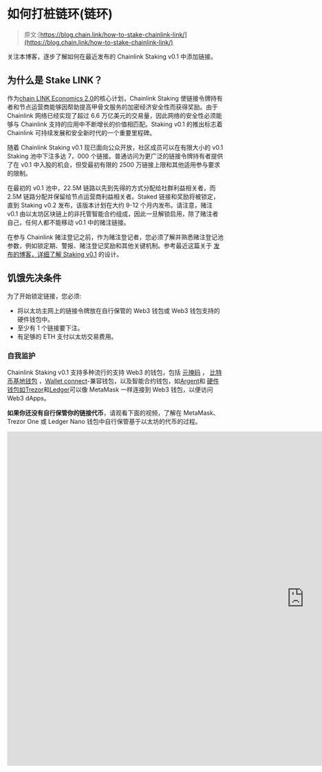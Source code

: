 # 如何打桩链环(链环)

> 原文:[https://blog.chain.link/how-to-stake-chainlink-link/](https://blog.chain.link/how-to-stake-chainlink-link/)

关注本博客，逐步了解如何在最近发布的 Chainlink Staking v0.1 中添加链接。

## 为什么是 Stake LINK？

作为[chain LINK Economics 2.0](https://chain.link/economics)的核心计划，Chainlink Staking 使链接令牌持有者和节点运营商能够因帮助提高甲骨文服务的加密经济安全性而获得奖励。由于 Chainlink 网络已经实现了超过 6.6 万亿美元的交易量，因此网络的安全性必须能够与 Chainlink 支持的应用中不断增长的价值相匹配。Staking v0.1 的推出标志着 Chainlink 可持续发展和安全新时代的一个重要里程碑。

随着 Chainlink Staking v0.1 现已面向公众开放，社区成员可以在有限大小的 v0.1 Staking 池中下注多达 7，000 个链接。普通访问为更广泛的链接令牌持有者提供了在 v0.1 中入股的机会，但受最初有限的 2500 万链接上限和其他适用参与要求的限制。

在最初的 v0.1 池中，22.5M 链路以先到先得的方式分配给社群利益相关者，而 2.5M 链路分配并保留给节点运营商利益相关者。Staked 链接和奖励将被锁定，直到 Staking v0.2 发布，该版本计划在大约 9-12 个月内发布。请注意，赌注 v0.1 由以太坊区块链上的非托管智能合约组成，因此一旦解锁启用，除了赌注者自己，任何人都不能移动 v0.1 中的赌注链接。

在参与 Chainlink 赌注登记之前，作为赌注登记者，您必须了解并熟悉赌注登记池参数，例如锁定期、警报、赌注登记奖励和其他关键机制。参考最近这篇关于 [发布的博客，详细了解 Staking v0.1](https://blog.chain.link/chainlink-staking-launch-details/) 的设计。

## 饥饿先决条件

为了开始锁定链接，您必须:

*   将以太坊主网上的链接令牌放在自行保管的 Web3 钱包或 Web3 钱包支持的硬件钱包中。
*   至少有 1 个链接要下注。
*   有足够的 ETH 支付以太坊交易费用。

### 自我监护

Chainlink Staking v0.1 支持多种流行的支持 Web3 的钱包，包括 [元掩码](https://metamask.io/) ， [比特币基地钱包](https://www.coinbase.com/wallet) ，[Wallet connect](https://walletconnect.com/)-兼容钱包，以及智能合约钱包，如[Argent](https://www.argent.xyz/)和 [硬件钱包如](https://gnosis-safe.io/)[Trezor](https://trezor.io/)和[Ledger](https://www.ledger.com/)可以像 MetaMask 一样连接到 Web3 钱包，以便访问 Web3 dApps。

**如果你还没有自行保管你的链接代币**，请观看下面的视频，了解在 MetaMask、Trezor One 或 Ledger Nano 钱包中自行保管基于以太坊的代币的过程。

<iframe title="How to Self-Custody Crypto (Ethereum-Based Tokens) in a Ledger, MetaMask, or Trezor Wallet" width="1380" height="776" src="https://www.youtube.com/embed/D8OMlCP_e-M?feature=oembed" frameborder="0" allow="accelerometer; autoplay; clipboard-write; encrypted-media; gyroscope; picture-in-picture" allowfullscreen=""></div> <p> </p> <p><span style="font-weight: 400;"> <strong>如果你有——或者计划建立——一个硬件钱包</strong>，下面的视频教程提供了如何将其连接到 MetaMask 的分步说明。</span></p> <div class="ast-oembed-container"><iframe loading="lazy" title="How To Connect a Hardware Wallet to MetaMask | Tutorial (Ledger &amp; Trezor)" width="1380" height="776" src="https://www.youtube.com/embed/uI2NpkiUKsQ?feature=oembed" frameborder="0" allow="accelerometer; autoplay; clipboard-write; encrypted-media; gyroscope; picture-in-picture" allowfullscreen=""/></div> <h3/> <h3>最低要求和以太坊燃气费</h3> <p><span style="font-weight: 400;">要成功参与 Staking v0.1，</span> <b>你必须在自己保管的钱包中至少有 1 个链接</b> <span style="font-weight: 400;">。为了下注，必须在以太坊主网上进行连锁交易，也就是说</span> <b>你必须有足够的 ETH 来支付交易气费</b> <span style="font-weight: 400;">。</span></p> <p><span style="font-weight: 400;">请注意，以太坊交易费/天然气价格不可预测且易变，由全球网络活动决定。对于当前燃气费用的估算，可以参考</span> <a href="https://etherscan.io/gastracker"> <span style="font-weight: 400;"> Etherscan 燃气追踪器</span> </a> <span style="font-weight: 400;">。在向以太坊网络广播任何交易之前，请确保检查您的 Web3 钱包中的估计交易费用，以确保您对该金额感到满意。请注意，如果交易费用太低，您的交易可能会延迟一段时间才能得到确认。您的 Web3 钱包将估计交易的汽油限额，否则将设置 150K 汽油的默认值。</span></p> <p><span style="font-weight: 400;">此外，因为 LINK 是一个</span> <a href="https://github.com/ethereum/EIPs/issues/677"> <span style="font-weight: 400;"> ERC-677 令牌</span> </a> <span style="font-weight: 400;"> (ERC-20 兼容附加功能)，所以只需要单笔交易就可以入股。注意，以太坊主网上 Staking v0.1 的官方合约地址位于</span><a href="https://etherscan.io/address/0x3feB1e09b4bb0E7f0387CeE092a52e85797ab889#code"><span style="font-weight: 400;">0x 3 Fe B1 e 09 B4 bb 0 e 7 f 0387 ce e092 a 52 e 85797 ab 889</span></a><span style="font-weight: 400;">。</span></p> <p><span style="font-weight: 400;">要了解更多以太坊网络，请参考</span> <a href="https://ethereum.org/en/learn/"> <span style="font-weight: 400;">以太坊基金会的学习枢纽</span> </a> <span style="font-weight: 400;">。有关您的 Web3 钱包的具体问题，请咨询该钱包提供商的官方支持渠道。</span></p> <h2>如何锁定链接</h2> <p><i> <span style="font-weight: 400;">注意:这些教程基于 Goerli testnet，仅供演示之用。虽然这些教程准确地反映了以太坊 mainnet 上的打桩过程，但下面的视频、GIF 和截图中的具体打桩参数和煤气费可能与 Chainlink 打桩 v0.1 的 mainnet 实现有所不同。</span>T3】</i></p> <h3>视频教程</h3> <div class="ast-oembed-container"><iframe loading="lazy" title="How To Stake LINK | Chainlink Staking Tutorial" width="1380" height="776" src="https://www.youtube.com/embed/wfSETSSDG6c?feature=oembed" frameborder="0" allow="accelerometer; autoplay; clipboard-write; encrypted-media; gyroscope; picture-in-picture" allowfullscreen=""/></div> <p> </p> <h3>GIF 教程</h3> <h3><img decoding="async" loading="lazy" class="aligncenter size-full wp-image-5148" src="../Images/4013aba64ed935d7a9290e0c7d50bf55.png" alt="How To Stake Your LINK" width="979" height="756" data-original-src="https://blog.chain.link/wp-content/uploads/2022/12/how-to-stake-your-link.gif"/></h3> <h3>逐步编写的教程(MetaMask)</h3> <p>在本教程中，我们将展示如何使用 MetaMask wallet 来下注 LINK。</p> <h4><strong> 1。进入<a href="https://staking.chain.link/">链节锁定网页</a>。</strong></h4> <p><span style="font-weight: 400;">确保验证您浏览器中的 URL 是正确的官方 Chainlink Staking 网站。收藏起来备查:</span><a href="https://staking.chain.link"><span style="font-weight: 400;">https://staking . chain . link</span></a><span style="font-weight: 400;">。</span></p> <p><img decoding="async" loading="lazy" class="aligncenter wp-image-5112 size-full" src="../Images/165294e5c3ee6c77abde261d3ed2025d.png" alt="A screenshot of the Chainlink Staking webpage" width="1800" height="1013" srcset="https://blog.chain.link/wp-content/uploads/2022/12/01.png 1800w, https://blog.chain.link/wp-content/uploads/2022/12/01-300x169.png 300w, https://blog.chain.link/wp-content/uploads/2022/12/01-1024x576.png 1024w, https://blog.chain.link/wp-content/uploads/2022/12/01-768x432.png 768w, https://blog.chain.link/wp-content/uploads/2022/12/01-1536x864.png 1536w, https://blog.chain.link/wp-content/uploads/2022/12/01-640x360.png 640w, https://blog.chain.link/wp-content/uploads/2022/12/01-298x167.png 298w, https://blog.chain.link/wp-content/uploads/2022/12/01-24x14.png 24w, https://blog.chain.link/wp-content/uploads/2022/12/01-36x20.png 36w, https://blog.chain.link/wp-content/uploads/2022/12/01-48x27.png 48w" sizes="(max-width: 1800px) 100vw, 1800px" data-original-src="https://blog.chain.link/wp-content/uploads/2022/12/01.png"/></p> <h4>2.点按“连接钱包”</h4> <p><span style="font-weight: 400;">点击网页右上角的“连接钱包”按钮。</span></p> <p><img decoding="async" loading="lazy" class="aligncenter size-full wp-image-5113" src="../Images/e58dafebf8917e7e0271582d1f2113c7.png" alt="Screenshot of Chainlink Staking Web Page with an arrow pointing to &quot;Connect Wallet&quot;" width="1800" height="1013" srcset="https://blog.chain.link/wp-content/uploads/2022/12/02.png 1800w, https://blog.chain.link/wp-content/uploads/2022/12/02-300x169.png 300w, https://blog.chain.link/wp-content/uploads/2022/12/02-1024x576.png 1024w, https://blog.chain.link/wp-content/uploads/2022/12/02-768x432.png 768w, https://blog.chain.link/wp-content/uploads/2022/12/02-1536x864.png 1536w, https://blog.chain.link/wp-content/uploads/2022/12/02-640x360.png 640w, https://blog.chain.link/wp-content/uploads/2022/12/02-298x167.png 298w, https://blog.chain.link/wp-content/uploads/2022/12/02-24x14.png 24w, https://blog.chain.link/wp-content/uploads/2022/12/02-36x20.png 36w, https://blog.chain.link/wp-content/uploads/2022/12/02-48x27.png 48w" sizes="(max-width: 1800px) 100vw, 1800px" data-original-src="https://blog.chain.link/wp-content/uploads/2022/12/02.png"/></p> <h4>3.选择你的钱包。</h4> <p>选择存放您的 LINK tokens 和 ETH 的 Web3 钱包。在这个例子中，我们将使用元掩码。</p> <p><img decoding="async" loading="lazy" class="aligncenter size-full wp-image-5114" src="../Images/308da9413778ee1d28e49e696bef1540.png" alt="Screenshot of wallet choices when connecting wallet on Chainlink Staking" width="1800" height="1013" srcset="https://blog.chain.link/wp-content/uploads/2022/12/03.png 1800w, https://blog.chain.link/wp-content/uploads/2022/12/03-300x169.png 300w, https://blog.chain.link/wp-content/uploads/2022/12/03-1024x576.png 1024w, https://blog.chain.link/wp-content/uploads/2022/12/03-768x432.png 768w, https://blog.chain.link/wp-content/uploads/2022/12/03-1536x864.png 1536w, https://blog.chain.link/wp-content/uploads/2022/12/03-640x360.png 640w, https://blog.chain.link/wp-content/uploads/2022/12/03-298x167.png 298w, https://blog.chain.link/wp-content/uploads/2022/12/03-24x14.png 24w, https://blog.chain.link/wp-content/uploads/2022/12/03-36x20.png 36w, https://blog.chain.link/wp-content/uploads/2022/12/03-48x27.png 48w" sizes="(max-width: 1800px) 100vw, 1800px" data-original-src="https://blog.chain.link/wp-content/uploads/2022/12/03.png"/></p> <h4>4.选择您的钱包帐户。</h4> <p><span style="font-weight: 400;">如果您只有一个帐户，请单击唯一选项。</span></p> <p><span style="font-weight: 400;">如果您的元掩码连接了多个钱包，请点击保存您的链接令牌的钱包地址。</span></p> <p><span style="font-weight: 400;">然后按“下一步”,将您的钱包连接到 Chainlink Staking 网页。</span></p> <p><img decoding="async" loading="lazy" class="aligncenter size-full wp-image-5115" src="../Images/43b4c2a9996bf98462b05290a8fa63c2.png" alt="Screeshot showing MetaMask browser wallet with highlighted &quot;Next&quot; button" width="1800" height="1013" srcset="https://blog.chain.link/wp-content/uploads/2022/12/04.png 1800w, https://blog.chain.link/wp-content/uploads/2022/12/04-300x169.png 300w, https://blog.chain.link/wp-content/uploads/2022/12/04-1024x576.png 1024w, https://blog.chain.link/wp-content/uploads/2022/12/04-768x432.png 768w, https://blog.chain.link/wp-content/uploads/2022/12/04-1536x864.png 1536w, https://blog.chain.link/wp-content/uploads/2022/12/04-640x360.png 640w, https://blog.chain.link/wp-content/uploads/2022/12/04-298x167.png 298w, https://blog.chain.link/wp-content/uploads/2022/12/04-24x14.png 24w, https://blog.chain.link/wp-content/uploads/2022/12/04-36x20.png 36w, https://blog.chain.link/wp-content/uploads/2022/12/04-48x27.png 48w" sizes="(max-width: 1800px) 100vw, 1800px" data-original-src="https://blog.chain.link/wp-content/uploads/2022/12/04.png"/></p> <h4>5.按“连接”</h4> <p><img decoding="async" loading="lazy" class="aligncenter size-full wp-image-5116" src="../Images/5f6f085315eb8c2758306bf767655ddb.png" alt="Screenshot of MetaMask Browser Wallet highlighting &quot;Connect&quot; button" width="1800" height="1013" srcset="https://blog.chain.link/wp-content/uploads/2022/12/05.png 1800w, https://blog.chain.link/wp-content/uploads/2022/12/05-300x169.png 300w, https://blog.chain.link/wp-content/uploads/2022/12/05-1024x576.png 1024w, https://blog.chain.link/wp-content/uploads/2022/12/05-768x432.png 768w, https://blog.chain.link/wp-content/uploads/2022/12/05-1536x864.png 1536w, https://blog.chain.link/wp-content/uploads/2022/12/05-640x360.png 640w, https://blog.chain.link/wp-content/uploads/2022/12/05-298x167.png 298w, https://blog.chain.link/wp-content/uploads/2022/12/05-24x14.png 24w, https://blog.chain.link/wp-content/uploads/2022/12/05-36x20.png 36w, https://blog.chain.link/wp-content/uploads/2022/12/05-48x27.png 48w" sizes="(max-width: 1800px) 100vw, 1800px" data-original-src="https://blog.chain.link/wp-content/uploads/2022/12/05.png"/></p> <p><span style="font-weight: 400;">完成此步骤后，您将返回到 Chainlink Staking 网页，您的钱包地址将显示在右上角。</span></p> <p><img decoding="async" loading="lazy" class="aligncenter size-full wp-image-5117" src="../Images/18a3af6577f64bf2f8120e97be8f7489.png" alt="Screenshot of the Chainlink Staking webpage with highlighted wallet address" width="1800" height="1013" srcset="https://blog.chain.link/wp-content/uploads/2022/12/06.png 1800w, https://blog.chain.link/wp-content/uploads/2022/12/06-300x169.png 300w, https://blog.chain.link/wp-content/uploads/2022/12/06-1024x576.png 1024w, https://blog.chain.link/wp-content/uploads/2022/12/06-768x432.png 768w, https://blog.chain.link/wp-content/uploads/2022/12/06-1536x864.png 1536w, https://blog.chain.link/wp-content/uploads/2022/12/06-640x360.png 640w, https://blog.chain.link/wp-content/uploads/2022/12/06-298x167.png 298w, https://blog.chain.link/wp-content/uploads/2022/12/06-24x14.png 24w, https://blog.chain.link/wp-content/uploads/2022/12/06-36x20.png 36w, https://blog.chain.link/wp-content/uploads/2022/12/06-48x27.png 48w" sizes="(max-width: 1800px) 100vw, 1800px" data-original-src="https://blog.chain.link/wp-content/uploads/2022/12/06.png"/></p> <h4>6.输入您想要下注的链接数量。</h4> <p><span style="font-weight: 400;">您输入的值不能超过您钱包中的链接令牌数，也不能超过“可下注金额”旁边列出的数字</span></p> <p><img decoding="async" loading="lazy" class="aligncenter size-full wp-image-5118" src="../Images/53b90d5283bcbcc9e0da243a389234ce.png" alt="Screenshot of Chainlink Staking webpage with highlighted staking amount" width="1800" height="1013" srcset="https://blog.chain.link/wp-content/uploads/2022/12/07.png 1800w, https://blog.chain.link/wp-content/uploads/2022/12/07-300x169.png 300w, https://blog.chain.link/wp-content/uploads/2022/12/07-1024x576.png 1024w, https://blog.chain.link/wp-content/uploads/2022/12/07-768x432.png 768w, https://blog.chain.link/wp-content/uploads/2022/12/07-1536x864.png 1536w, https://blog.chain.link/wp-content/uploads/2022/12/07-640x360.png 640w, https://blog.chain.link/wp-content/uploads/2022/12/07-298x167.png 298w, https://blog.chain.link/wp-content/uploads/2022/12/07-24x14.png 24w, https://blog.chain.link/wp-content/uploads/2022/12/07-36x20.png 36w, https://blog.chain.link/wp-content/uploads/2022/12/07-48x27.png 48w" sizes="(max-width: 1800px) 100vw, 1800px" data-original-src="https://blog.chain.link/wp-content/uploads/2022/12/07.png"/></p> <h4>7.按下“木桩链接”</h4> <p><img decoding="async" loading="lazy" class="aligncenter size-full wp-image-5119" src="../Images/185cb4b791727f24852fa6608fc84b48.png" alt="Screenshot of Chainlink Staking webpage showing where to press &quot;Stake LINK&quot;" width="1800" height="1013" srcset="https://blog.chain.link/wp-content/uploads/2022/12/08.png 1800w, https://blog.chain.link/wp-content/uploads/2022/12/08-300x169.png 300w, https://blog.chain.link/wp-content/uploads/2022/12/08-1024x576.png 1024w, https://blog.chain.link/wp-content/uploads/2022/12/08-768x432.png 768w, https://blog.chain.link/wp-content/uploads/2022/12/08-1536x864.png 1536w, https://blog.chain.link/wp-content/uploads/2022/12/08-640x360.png 640w, https://blog.chain.link/wp-content/uploads/2022/12/08-298x167.png 298w, https://blog.chain.link/wp-content/uploads/2022/12/08-24x14.png 24w, https://blog.chain.link/wp-content/uploads/2022/12/08-36x20.png 36w, https://blog.chain.link/wp-content/uploads/2022/12/08-48x27.png 48w" sizes="(max-width: 1800px) 100vw, 1800px" data-original-src="https://blog.chain.link/wp-content/uploads/2022/12/08.png"/></p> <h4>8.按“接受并继续”</h4> <p>在继续下一步之前，请务必阅读本页的服务条款。</p> <p><img decoding="async" loading="lazy" class="aligncenter size-full wp-image-5120" src="../Images/84397a15802d15abca906050e0f8eaa5.png" alt="Screenshot showing where to press &quot;Accept and continue&quot; button in the Chainlink Staking process." width="1800" height="1013" srcset="https://blog.chain.link/wp-content/uploads/2022/12/09.png 1800w, https://blog.chain.link/wp-content/uploads/2022/12/09-300x169.png 300w, https://blog.chain.link/wp-content/uploads/2022/12/09-1024x576.png 1024w, https://blog.chain.link/wp-content/uploads/2022/12/09-768x432.png 768w, https://blog.chain.link/wp-content/uploads/2022/12/09-1536x864.png 1536w, https://blog.chain.link/wp-content/uploads/2022/12/09-640x360.png 640w, https://blog.chain.link/wp-content/uploads/2022/12/09-298x167.png 298w, https://blog.chain.link/wp-content/uploads/2022/12/09-24x14.png 24w, https://blog.chain.link/wp-content/uploads/2022/12/09-36x20.png 36w, https://blog.chain.link/wp-content/uploads/2022/12/09-48x27.png 48w" sizes="(max-width: 1800px) 100vw, 1800px" data-original-src="https://blog.chain.link/wp-content/uploads/2022/12/09.png"/></p> <h4>9.批准交易。</h4> <p>然后，你的 Web3 钱包将会弹出，并要求你确认交易。验证您是否同意支付网络交易费用所需的 ETH 估计金额。 <b>按下</b> <span style="font-weight: 400;">按钮将交易广播到以太网。</span></p> <p><img decoding="async" loading="lazy" class="aligncenter wp-image-5129 size-full" src="../Images/fd2e4e299c15ef958623be3f5f904e56.png" alt="Screenshot of MetaMask browser wallet highlighting the &quot;Confirm&quot; button" width="1800" height="1013" srcset="https://blog.chain.link/wp-content/uploads/2022/12/10-1.png 1800w, https://blog.chain.link/wp-content/uploads/2022/12/10-1-300x169.png 300w, https://blog.chain.link/wp-content/uploads/2022/12/10-1-1024x576.png 1024w, https://blog.chain.link/wp-content/uploads/2022/12/10-1-768x432.png 768w, https://blog.chain.link/wp-content/uploads/2022/12/10-1-1536x864.png 1536w, https://blog.chain.link/wp-content/uploads/2022/12/10-1-640x360.png 640w, https://blog.chain.link/wp-content/uploads/2022/12/10-1-298x167.png 298w, https://blog.chain.link/wp-content/uploads/2022/12/10-1-24x14.png 24w, https://blog.chain.link/wp-content/uploads/2022/12/10-1-36x20.png 36w, https://blog.chain.link/wp-content/uploads/2022/12/10-1-48x27.png 48w" sizes="(max-width: 1800px) 100vw, 1800px" data-original-src="https://blog.chain.link/wp-content/uploads/2022/12/10-1.png"/></p> <h4>10.等待确认。</h4> <p>如果您看到此屏幕，您的交易已成功广播到以太坊网络，现在正在等待确认。确认您的交易所需的时间将取决于网络活动和油价。如果您需要以更高的油价重新提交交易，请咨询您的钱包提供商的官方支持。</p> <p><img decoding="async" loading="lazy" class="aligncenter size-full wp-image-5122" src="../Images/8d0f4b6443a5a5f74eb105d4fb56b0ad.png" alt="Screenshot of awaiting confirmation popup when staking LINK. " width="1800" height="1013" srcset="https://blog.chain.link/wp-content/uploads/2022/12/11.png 1800w, https://blog.chain.link/wp-content/uploads/2022/12/11-300x169.png 300w, https://blog.chain.link/wp-content/uploads/2022/12/11-1024x576.png 1024w, https://blog.chain.link/wp-content/uploads/2022/12/11-768x432.png 768w, https://blog.chain.link/wp-content/uploads/2022/12/11-1536x864.png 1536w, https://blog.chain.link/wp-content/uploads/2022/12/11-640x360.png 640w, https://blog.chain.link/wp-content/uploads/2022/12/11-298x167.png 298w, https://blog.chain.link/wp-content/uploads/2022/12/11-24x14.png 24w, https://blog.chain.link/wp-content/uploads/2022/12/11-36x20.png 36w, https://blog.chain.link/wp-content/uploads/2022/12/11-48x27.png 48w" sizes="(max-width: 1800px) 100vw, 1800px" data-original-src="https://blog.chain.link/wp-content/uploads/2022/12/11.png"/></p> <h4>11.你完了！</h4> <p><span style="font-weight: 400;">如果你看到类似下面截图的页面，恭喜你！您已成功在 Staking v0.1 中下注您的链接。要在 Etherscan 上查看您的交易，请单击下面的链接“在此查看您的交易”</span> <span style="font-weight: 400;"> <br/> </span></p> <p><img decoding="async" loading="lazy" class="aligncenter size-full wp-image-5123" src="../Images/2292b83f84f9a1c5cc2d23d8208a33a6.png" alt="Screenshot showing Staking confirmation." width="1800" height="1013" srcset="https://blog.chain.link/wp-content/uploads/2022/12/12.png 1800w, https://blog.chain.link/wp-content/uploads/2022/12/12-300x169.png 300w, https://blog.chain.link/wp-content/uploads/2022/12/12-1024x576.png 1024w, https://blog.chain.link/wp-content/uploads/2022/12/12-768x432.png 768w, https://blog.chain.link/wp-content/uploads/2022/12/12-1536x864.png 1536w, https://blog.chain.link/wp-content/uploads/2022/12/12-640x360.png 640w, https://blog.chain.link/wp-content/uploads/2022/12/12-298x167.png 298w, https://blog.chain.link/wp-content/uploads/2022/12/12-24x14.png 24w, https://blog.chain.link/wp-content/uploads/2022/12/12-36x20.png 36w, https://blog.chain.link/wp-content/uploads/2022/12/12-48x27.png 48w" sizes="(max-width: 1800px) 100vw, 1800px" data-original-src="https://blog.chain.link/wp-content/uploads/2022/12/12.png"/></p> <p><b>要确认您的赌注余额</b> <span style="font-weight: 400;">、</span> <span style="font-weight: 400;">，请按“关闭”返回网页，查看“当前赌注”对应的数字</span></p> <p><img decoding="async" loading="lazy" class="aligncenter wp-image-5127 size-full" src="../Images/862dadd81723a3b0c39f172f7c854d7a.png" alt="Screenshot of Chainlink Staking webpage highlighting &quot;currently staked&quot; row." width="1800" height="1013" srcset="https://blog.chain.link/wp-content/uploads/2022/12/13-1.png 1800w, https://blog.chain.link/wp-content/uploads/2022/12/13-1-300x169.png 300w, https://blog.chain.link/wp-content/uploads/2022/12/13-1-1024x576.png 1024w, https://blog.chain.link/wp-content/uploads/2022/12/13-1-768x432.png 768w, https://blog.chain.link/wp-content/uploads/2022/12/13-1-1536x864.png 1536w, https://blog.chain.link/wp-content/uploads/2022/12/13-1-640x360.png 640w, https://blog.chain.link/wp-content/uploads/2022/12/13-1-298x167.png 298w, https://blog.chain.link/wp-content/uploads/2022/12/13-1-24x14.png 24w, https://blog.chain.link/wp-content/uploads/2022/12/13-1-36x20.png 36w, https://blog.chain.link/wp-content/uploads/2022/12/13-1-48x27.png 48w" sizes="(max-width: 1800px) 100vw, 1800px" data-original-src="https://blog.chain.link/wp-content/uploads/2022/12/13-1.png"/></p> <p><b>要查看您的奖励</b> <span style="font-weight: 400;">，请按“奖励”标签。“赌注奖励”部分将会更新，以对应您在帮助保护 Chainlink 网络时获得的链接奖励金额。</span></p> <p><img decoding="async" loading="lazy" class="aligncenter size-full wp-image-5125" src="../Images/945cdd58ef75b615c1bdde2042e171b1.png" alt="Screenshot of Chainlink Staking rewards tab." width="1800" height="1013" srcset="https://blog.chain.link/wp-content/uploads/2022/12/14.png 1800w, https://blog.chain.link/wp-content/uploads/2022/12/14-300x169.png 300w, https://blog.chain.link/wp-content/uploads/2022/12/14-1024x576.png 1024w, https://blog.chain.link/wp-content/uploads/2022/12/14-768x432.png 768w, https://blog.chain.link/wp-content/uploads/2022/12/14-1536x864.png 1536w, https://blog.chain.link/wp-content/uploads/2022/12/14-640x360.png 640w, https://blog.chain.link/wp-content/uploads/2022/12/14-298x167.png 298w, https://blog.chain.link/wp-content/uploads/2022/12/14-24x14.png 24w, https://blog.chain.link/wp-content/uploads/2022/12/14-36x20.png 36w, https://blog.chain.link/wp-content/uploads/2022/12/14-48x27.png 48w" sizes="(max-width: 1800px) 100vw, 1800px" data-original-src="https://blog.chain.link/wp-content/uploads/2022/12/14.png"/></p> <h2>更多关于链环定位的资源</h2> <p><span style="font-weight: 400;"> Chainlink Staking 是一项名为 Chainlink Economics 2.0 的更大计划的一部分，旨在将 Chainlink 网络带入一个可持续发展、加密经济安全和更深层次价值获取的新时代。</span></p> <p><span style="font-weight: 400;">要了解更多关于 Chainlink Staking v0.1 的信息，请浏览以下资源:</span></p> <ul> <li><a href="https://blog.chain.link/chainlink-staking-launch-details/"> <span style="font-weight: 400;">跑马圈地 v0.1 推出详情</span> </a></li> <li><a href="https://blog.chain.link/chainlink-staking-early-access-eligibility-app/"> <span style="font-weight: 400;">检查您的提前获取资格</span> </a></li> <li><a href="https://blog.chain.link/chainlink-staking-roadmap/"> <span style="font-weight: 400;">链环打桩路线图</span> </a></li> <li><a href="https://ipfs.io/ipfs/QmcijdbXwwCK1bUHnKaaxR9K7jv1n65cefxsDiK7urg7Sj"> <span style="font-weight: 400;">链环锁紧 v 0.1–直接锁紧指南</span> </a></li> </ul> <p><span style="font-weight: 400;"> — </span></p> <p><i> <span style="font-weight: 400;">免责声明:本文仅供参考，包含关于未来的陈述，包括预期的计划、产品和功能、开发以及这些新产品和功能的推出时间表。这些陈述只是预测，反映了当前对未来事件的信念和期望；它们建立在假设的基础上，随时都有风险、不确定性和变化。Staking 接口按“原样”提供，没有任何形式的陈述、保证或担保。虽然我们相信这些陈述是基于合理的假设，但我们不能保证任何预期的计划、产品或功能将按规定实施或完全实施，也不能保证实际结果不会与这些陈述中表达的结果有重大差异。所有声明仅在首次发布的日期有效，我们可能不会更新此帖子作为回应。</span>T3】</i></p> <div class="widget_tag_cloud tag-list"/> </body> </html></iframe>